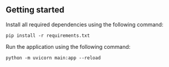## Getting started

Install all required dependencies using the following command:
```
pip install -r requirements.txt
```

Run the application using the following command:
```
python -m uvicorn main:app --reload
```